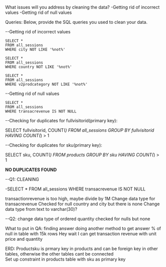 What issues will you address by cleaning the data?
-Getting rid of incorrect values
-Getting rid of null values 





Queries:
Below, provide the SQL queries you used to clean your data.

--Getting rid of incorrect values

```
SELECT *
FROM all_sessions
WHERE city NOT LIKE '%not%'
```
```
SELECT *
FROM all_sessions
WHERE country NOT LIKE '%not%'
```
```
SELECT *
FROM all_sessions
WHERE v2prodcategory NOT LIKE '%not%'
```
--Getting rid of null values

```
SELECT *
FROM all_sessions
WHERE transacrevenue IS NOT NULL

```
--Checking for duplicates for fullvisitorid(primary key):

SELECT fullvisitorid, COUNT(*)
FROM all_sessions
GROUP BY fullvisitorid
HAVING COUNT(*) > 1



--Checking for duplicates for sku(primary key):

SELECT sku, COUNT(*)
FROM products
GROUP BY sku
HAVING COUNT(*) > 1

**NO DUPLICATES FOUND**

--Q1: CLEANING 

-SELECT *
FROM all_sessions
WHERE transacrevenue IS NOT NULL

transactionrevenue is too high, maybe divide by 1M
Change data type for transacrevenue
Checked for null country and city but there is none 
Change data type from text to varchar(30)?

--Q2: change data type of ordered quantity
checked for nulls but none




What to put in QA: finding answer doing another method to get answer 
% of null in table with 15k rows
Hey wait I can get transaction revenue with unit price and quantity

ERD: Productsku is prmary key in products and can be foreign key in other tables, otherwise the other tables cant be connected  
Set up constraint in products table with sku as primary key 
